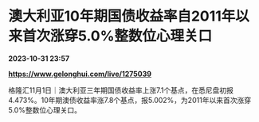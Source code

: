 # 澳大利亚10年期国债收益率自2011年以来首次涨穿5.0%整数位心理关口

**2023-10-31 23:57**

**https://www.gelonghui.com/live/1275039**

格隆汇11月1日｜澳大利亚三年期国债收益率上涨7.1个基点，在悉尼盘初报4.473%。10年期澳债收益率涨7.8个基点，报5.002%，为2011年以来首次涨穿5.0%整数位心理关口。